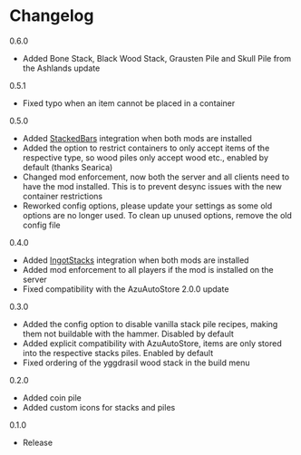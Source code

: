 # Changelog

0.6.0
- Added Bone Stack, Black Wood Stack, Grausten Pile and Skull Pile from the Ashlands update

0.5.1
- Fixed typo when an item cannot be placed in a container

0.5.0
- Added [StackedBars](https://valheim.thunderstore.io/package/Azumatt/StackedBars/) integration when both mods are installed
- Added the option to restrict containers to only accept items of the respective type, so wood piles only accept wood etc., enabled by default (thanks Searica)
- Changed mod enforcement, now both the server and all clients need to have the mod installed. This is to prevent desync issues with the new container restrictions
- Reworked config options, please update your settings as some old options are no longer used. To clean up unused options, remove the old config file

0.4.0
- Added [IngotStacks](https://valheim.thunderstore.io/package/MySoloTeam/IngotStacks/) integration when both mods are installed
- Added mod enforcement to all players if the mod is installed on the server
- Fixed compatibility with the AzuAutoStore 2.0.0 update

0.3.0
- Added the config option to disable vanilla stack pile recipes, making them not buildable with the hammer. Disabled by default
- Added explicit compatibility with AzuAutoStore, items are only stored into the respective stacks piles. Enabled by default
- Fixed ordering of the yggdrasil wood stack in the build menu

0.2.0
- Added coin pile
- Added custom icons for stacks and piles

0.1.0
- Release
